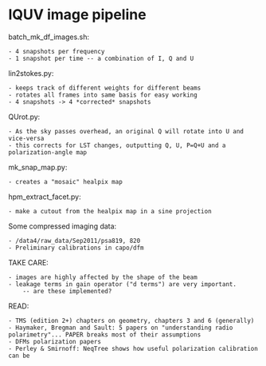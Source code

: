 IQUV image pipeline
=====================
batch_mk_df_images.sh:

	- 4 snapshots per frequency
	- 1 snapshot per time -- a combination of I, Q and U
	
lin2stokes.py:

	- keeps track of different weights for different beams
	- rotates all frames into same basis for easy working
	- 4 snapshots -> 4 *corrected* snapshots
	
QUrot.py:

	- As the sky passes overhead, an original Q will rotate into U and vice-versa
	- this corrects for LST changes, outputting Q, U, P=Q+U and a polarization-angle map
	
mk_snap_map.py:

	- creates a "mosaic" healpix map
	
hpm_extract_facet.py:

	- make a cutout from the healpix map in a sine projection


Some compressed imaging data: 

	- /data4/raw_data/Sep2011/psa819, 820
	- Preliminary calibrations in capo/dfm


TAKE CARE:

	- images are highly affected by the shape of the beam 
	- leakage terms in gain operator ("d terms") are very important.
		-- are these implemented?
	
READ:

	- TMS (edition 2+) chapters on geometry, chapters 3 and 6 (generally)
	- Haymaker, Bregman and Sault: 5 papers on "understanding radio polarimetry"... PAPER breaks most of their assumptions 
	- DFMs polarization papers
	- Perley & Smirnoff: NeqTree shows how useful polarization calibration can be
